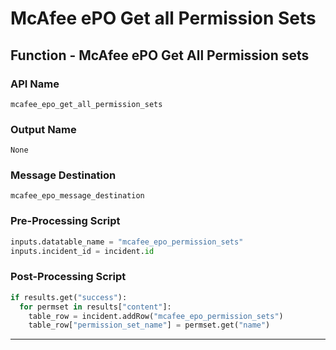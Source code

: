 <!--
    DO NOT MANUALLY EDIT THIS FILE
    THIS FILE IS AUTOMATICALLY GENERATED WITH resilient-sdk codegen
-->

# McAfee ePO Get all Permission Sets

## Function - McAfee ePO Get All Permission sets

### API Name
`mcafee_epo_get_all_permission_sets`

### Output Name
`None`

### Message Destination
`mcafee_epo_message_destination`

### Pre-Processing Script
```python
inputs.datatable_name = "mcafee_epo_permission_sets"
inputs.incident_id = incident.id
```

### Post-Processing Script
```python
if results.get("success"):
  for permset in results["content"]:
    table_row = incident.addRow("mcafee_epo_permission_sets")
    table_row["permission_set_name"] = permset.get("name")
```

---

